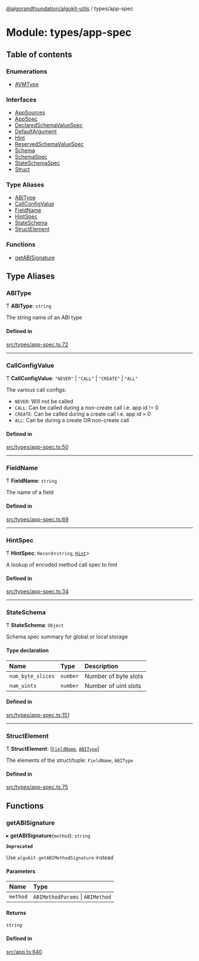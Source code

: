 [@algorandfoundation/algokit-utils](../README.md) / types/app-spec

# Module: types/app-spec

## Table of contents

### Enumerations

- [AVMType](../enums/types_app_spec.AVMType.md)

### Interfaces

- [AppSources](../interfaces/types_app_spec.AppSources.md)
- [AppSpec](../interfaces/types_app_spec.AppSpec.md)
- [DeclaredSchemaValueSpec](../interfaces/types_app_spec.DeclaredSchemaValueSpec.md)
- [DefaultArgument](../interfaces/types_app_spec.DefaultArgument.md)
- [Hint](../interfaces/types_app_spec.Hint.md)
- [ReservedSchemaValueSpec](../interfaces/types_app_spec.ReservedSchemaValueSpec.md)
- [Schema](../interfaces/types_app_spec.Schema.md)
- [SchemaSpec](../interfaces/types_app_spec.SchemaSpec.md)
- [StateSchemaSpec](../interfaces/types_app_spec.StateSchemaSpec.md)
- [Struct](../interfaces/types_app_spec.Struct.md)

### Type Aliases

- [ABIType](types_app_spec.md#abitype)
- [CallConfigValue](types_app_spec.md#callconfigvalue)
- [FieldName](types_app_spec.md#fieldname)
- [HintSpec](types_app_spec.md#hintspec)
- [StateSchema](types_app_spec.md#stateschema)
- [StructElement](types_app_spec.md#structelement)

### Functions

- [getABISignature](types_app_spec.md#getabisignature)

## Type Aliases

### ABIType

Ƭ **ABIType**: `string`

The string name of an ABI type

#### Defined in

[src/types/app-spec.ts:72](https://github.com/algorandfoundation/algokit-utils-ts/blob/main/src/types/app-spec.ts#L72)

___

### CallConfigValue

Ƭ **CallConfigValue**: ``"NEVER"`` \| ``"CALL"`` \| ``"CREATE"`` \| ``"ALL"``

The various call configs:
 * `NEVER`: Will not be called
 * `CALL`: Can be called during a non-create call i.e. app id != 0
 * `CREATE`: Can be called during a create call i.e. app id = 0
 * `ALL`: Can be during a create OR non-create call

#### Defined in

[src/types/app-spec.ts:50](https://github.com/algorandfoundation/algokit-utils-ts/blob/main/src/types/app-spec.ts#L50)

___

### FieldName

Ƭ **FieldName**: `string`

The name of a field

#### Defined in

[src/types/app-spec.ts:69](https://github.com/algorandfoundation/algokit-utils-ts/blob/main/src/types/app-spec.ts#L69)

___

### HintSpec

Ƭ **HintSpec**: `Record`<`string`, [`Hint`](../interfaces/types_app_spec.Hint.md)\>

A lookup of encoded method call spec to hint

#### Defined in

[src/types/app-spec.ts:34](https://github.com/algorandfoundation/algokit-utils-ts/blob/main/src/types/app-spec.ts#L34)

___

### StateSchema

Ƭ **StateSchema**: `Object`

Schema spec summary for global or local storage

#### Type declaration

| Name | Type | Description |
| :------ | :------ | :------ |
| `num_byte_slices` | `number` | Number of byte slots |
| `num_uints` | `number` | Number of uint slots |

#### Defined in

[src/types/app-spec.ts:151](https://github.com/algorandfoundation/algokit-utils-ts/blob/main/src/types/app-spec.ts#L151)

___

### StructElement

Ƭ **StructElement**: [[`FieldName`](types_app_spec.md#fieldname), [`ABIType`](types_app_spec.md#abitype)]

The elements of the struct/tuple: `FieldName`, `ABIType`

#### Defined in

[src/types/app-spec.ts:75](https://github.com/algorandfoundation/algokit-utils-ts/blob/main/src/types/app-spec.ts#L75)

## Functions

### getABISignature

▸ **getABISignature**(`method`): `string`

**`Deprecated`**

Use `algokit.getABIMethodSignature` instead

#### Parameters

| Name | Type |
| :------ | :------ |
| `method` | `ABIMethodParams` \| `ABIMethod` |

#### Returns

`string`

#### Defined in

[src/app.ts:640](https://github.com/algorandfoundation/algokit-utils-ts/blob/main/src/app.ts#L640)
